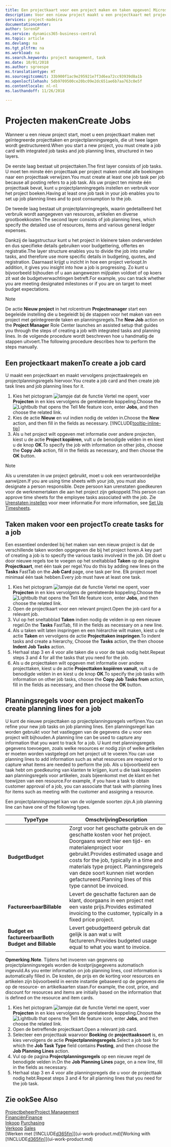 ```yaml
---
title: Een projectkaart voor een project maken en taken opgeven| Microsoft Docs'
description: Voor een nieuw project maakt u een projectkaart met projecttaken en planningsregels om u te helpen voortgang en budgetten te beheren.
services: project-madeira
documentationcenter: 
author: SorenGP
ms.service: dynamics365-business-central
ms.topic: article
ms.devlang: na
ms.tgt_pltfrm: na
ms.workload: na
ms.search.keywords: project management, task
ms.date: 10/01/2018
ms.author: sgroespe
ms.translationtype: HT
ms.sourcegitcommit: 33b900f1ac9e295921e7f3d6ea72cc93939d8a1b
ms.openlocfilehash: 5db9709500ce20bc09e2dc651ae6b7aa763c0e5f
ms.contentlocale: nl-nl
ms.lasthandoff: 11/26/2018

---
```

# <a name="create-jobs"></a><span data-ttu-id="63dd3-103">Projecten maken</span><span class="sxs-lookup"><span data-stu-id="63dd3-103">Create Jobs</span></span>
<span data-ttu-id="63dd3-104">Wanneer u een nieuw project start, moet u een projectkaart maken met geïntegreerde projecttaken en projectplanningsregels, die uit twee lagen wordt gestructureerd.</span><span class="sxs-lookup"><span data-stu-id="63dd3-104">When you start a new project, you must create a job card with integrated job tasks and job planning lines, structured in two layers.</span></span>  

<span data-ttu-id="63dd3-105">De eerste laag bestaat uit projecttaken.</span><span class="sxs-lookup"><span data-stu-id="63dd3-105">The first layer consists of job tasks.</span></span> <span data-ttu-id="63dd3-106">U moet ten minste één projecttaak per project maken omdat alle boekingen naar een projecttaak verwijzen.</span><span class="sxs-lookup"><span data-stu-id="63dd3-106">You must create at least one job task per job because all posting refers to a job task.</span></span> <span data-ttu-id="63dd3-107">Als uw project ten minste één projecttaak bevat, kunt u projectplanningregels instellen en verbruik voor het project boeken.</span><span class="sxs-lookup"><span data-stu-id="63dd3-107">Having at least one job task in your job enables you to set up job planning lines and to post consumption to the job.</span></span>

<span data-ttu-id="63dd3-108">De tweede laag bestaat uit projectplanningregels, waarin gedetailleerd het verbruik wordt aangegeven van resources, artikelen en diverse grootboekkosten.</span><span class="sxs-lookup"><span data-stu-id="63dd3-108">The second layer consists of job planning lines, which specify the detailed use of resources, items and various general ledger expenses.</span></span>

<span data-ttu-id="63dd3-109">Dankzij de laagstructuur kunt u het project in kleinere taken onderverdelen en dus specifieke details gebruiken voor budgettering, offertes en registratie.</span><span class="sxs-lookup"><span data-stu-id="63dd3-109">The layer structure enables you to divide the job into smaller tasks, and therefore use more specific details in budgeting, quotes, and registration.</span></span> <span data-ttu-id="63dd3-110">Daarnaast krijgt u inzicht in hoe een project verloopt.</span><span class="sxs-lookup"><span data-stu-id="63dd3-110">In addition, it gives you insight into how a job is progressing.</span></span> <span data-ttu-id="63dd3-111">Zo kunt u bijvoorbeeld bijhouden of u aan aangewezen mijlpalen voldoet of op koers zit wat de budgetverwachtingen betreft.</span><span class="sxs-lookup"><span data-stu-id="63dd3-111">For example, you can track whether you are meeting designated milestones or if you are on target to meet budget expectations.</span></span>

> [!NOTE]  
>   <span data-ttu-id="63dd3-112">De actie **Nieuw project** in het rolcentrum **Projectmanager** start een begeleide instelling die u begeleidt bij de stappen voor het maken van een project met geïntegreerde taken en planningsregels.</span><span class="sxs-lookup"><span data-stu-id="63dd3-112">The **New Job** action on the **Project Manager** Role Center launches an assisted setup that guides you through the steps of creating a job with integrated tasks and planning lines.</span></span> <span data-ttu-id="63dd3-113">In de volgende procedure wordt beschreven hoe u handmatig de stappen uitvoert.</span><span class="sxs-lookup"><span data-stu-id="63dd3-113">The following procedure describes how to perform the steps manually.</span></span>

## <a name="to-create-a-job-card"></a><span data-ttu-id="63dd3-114">Een projectkaart maken</span><span class="sxs-lookup"><span data-stu-id="63dd3-114">To create a job card</span></span>
<span data-ttu-id="63dd3-115">U maakt een projectkaart en maakt vervolgens projecttaakregels en projectplanningsregels hiervoor.</span><span class="sxs-lookup"><span data-stu-id="63dd3-115">You create a job card and then create job task lines and job planning lines for it.</span></span>

1. <span data-ttu-id="63dd3-116">Kies het pictogram ![lampje dat de functie Vertel me opent](media/ui-search/search_small.png "Vertel me wat u wilt doen"), voer **Projecten** in en kies vervolgens de gerelateerde koppeling.</span><span class="sxs-lookup"><span data-stu-id="63dd3-116">Choose the ![Lightbulb that opens the Tell Me feature](media/ui-search/search_small.png "Tell me what you want to do") icon, enter **Jobs**, and then choose the related link.</span></span>  
2. <span data-ttu-id="63dd3-117">Kies de actie **Nieuw** en vul indien nodig de velden in.</span><span class="sxs-lookup"><span data-stu-id="63dd3-117">Choose the **New** action, and then fill in the fields as necessary.</span></span> [!INCLUDE[tooltip-inline-tip](includes/tooltip-inline-tip_md.md)]
3. <span data-ttu-id="63dd3-118">Als u het project wilt opgeven met informatie over andere projecten, kiest u de actie **Project kopiëren**, vult u de benodigde velden in en kiest u de knop **OK**.</span><span class="sxs-lookup"><span data-stu-id="63dd3-118">To specify the job with information on other jobs, choose the **Copy Job** action, fill in the fields as necessary, and then choose the **OK** button.</span></span>

> [!NOTE]  
>   <span data-ttu-id="63dd3-119">Als u urenstaten in uw project gebruikt, moet u ook een verantwoordelijke aanwijzen.</span><span class="sxs-lookup"><span data-stu-id="63dd3-119">If you are using time sheets with your job, you must also designate a person responsible.</span></span> <span data-ttu-id="63dd3-120">Deze persoon kan urenstaten goedkeuren voor de werknemertaken die aan het project zijn gekoppeld.</span><span class="sxs-lookup"><span data-stu-id="63dd3-120">This person can approve time sheets for the employee tasks associated with the job.</span></span> <span data-ttu-id="63dd3-121">Zie [Urenstaten instellen](projects-how-setup-time-sheets.md) voor meer informatie.</span><span class="sxs-lookup"><span data-stu-id="63dd3-121">For more information, see [Set Up Timesheets](projects-how-setup-time-sheets.md).</span></span>

## <a name="to-create-tasks-for-a-job"></a><span data-ttu-id="63dd3-122">Taken maken voor een project</span><span class="sxs-lookup"><span data-stu-id="63dd3-122">To create tasks for a job</span></span>
<span data-ttu-id="63dd3-123">Een essentieel onderdeel bij het maken van een nieuw project is dat de verschillende taken worden opgegeven die bij het project horen.</span><span class="sxs-lookup"><span data-stu-id="63dd3-123">A key part of creating a job is to specify the various tasks involved in the job.</span></span> <span data-ttu-id="63dd3-124">Dit doet u door nieuwe regels toe te voegen op het sneltabblad **Taken** op de pagina **Projectkaart**, met één taak per regel.</span><span class="sxs-lookup"><span data-stu-id="63dd3-124">You do this by adding new lines on the **Tasks** FastTab on the **Job Card** page, one task per line.</span></span> <span data-ttu-id="63dd3-125">Elk project moet minimaal één taak hebben.</span><span class="sxs-lookup"><span data-stu-id="63dd3-125">Every job must have at least one task.</span></span>

1. <span data-ttu-id="63dd3-126">Kies het pictogram ![lampje dat de functie Vertel me opent](media/ui-search/search_small.png "Vertel me wat u wilt doen"), voer **Projecten** in en kies vervolgens de gerelateerde koppeling.</span><span class="sxs-lookup"><span data-stu-id="63dd3-126">Choose the ![Lightbulb that opens the Tell Me feature](media/ui-search/search_small.png "Tell me what you want to do") icon, enter **Jobs**, and then choose the related link.</span></span>
2. <span data-ttu-id="63dd3-127">Open de projectkaart voor een relevant project.</span><span class="sxs-lookup"><span data-stu-id="63dd3-127">Open the job card for a relevant job.</span></span>
3. <span data-ttu-id="63dd3-128">Vul op het sneltabblad **Taken** indien nodig de velden in op een nieuwe regel.</span><span class="sxs-lookup"><span data-stu-id="63dd3-128">On the **Tasks** FastTab, fill in the fields as necessary on a new line.</span></span>
4. <span data-ttu-id="63dd3-129">Als u taken wilt laten inspringen en een hiërarchie wilt maken, kiest u de actie **Taken** en vervolgens de actie **Projecttaken inspringen**.</span><span class="sxs-lookup"><span data-stu-id="63dd3-129">To indent tasks and create a hierarchy, Choose the **Tasks** action, the then choose **Indent Job Tasks** action.</span></span>
5. <span data-ttu-id="63dd3-130">Herhaal stap 3 en 4 voor alle taken die u voor de taak nodig hebt.</span><span class="sxs-lookup"><span data-stu-id="63dd3-130">Repeat steps 3 and 4 for all the tasks that you need for the job.</span></span>
6. <span data-ttu-id="63dd3-131">Als u de projecttaken wilt opgeven met informatie over andere projecttaken, kiest u de actie **Projecttaken kopiëren vanuit**, vult u de benodigde velden in en kiest u de knop **OK**.</span><span class="sxs-lookup"><span data-stu-id="63dd3-131">To specify the job tasks with information on other job tasks, choose the **Copy Job Tasks from** action, fill in the fields as necessary, and then choose the **OK** button.</span></span>

## <a name="to-create-planning-lines-for-a-job"></a><span data-ttu-id="63dd3-132">Planningsregels voor een project maken</span><span class="sxs-lookup"><span data-stu-id="63dd3-132">To create planning lines for a job</span></span>
<span data-ttu-id="63dd3-133">U kunt de nieuwe projecttaken op projectplanningsregels verfijnen.</span><span class="sxs-lookup"><span data-stu-id="63dd3-133">You can refine your new job tasks on job planning lines.</span></span> <span data-ttu-id="63dd3-134">Een planningsregel kan worden gebruikt voor het vastleggen van de gegevens die u voor een project wilt bijhouden.</span><span class="sxs-lookup"><span data-stu-id="63dd3-134">A planning line can be used to capture any information that you want to track for a job.</span></span> <span data-ttu-id="63dd3-135">U kunt met planningsregels gegevens toevoegen, zoals welke resources er nodig zijn of welke artikelen er moeten worden vastgelegd om het project uit te voeren.</span><span class="sxs-lookup"><span data-stu-id="63dd3-135">You can use planning lines to add information such as what resources are required or to capture what items are needed to perform the job.</span></span> <span data-ttu-id="63dd3-136">Als u bijvoorbeeld een taak hebt om goedkeuring van klanten te krijgen, kunt u die taak koppelen aan planningsregels voor artikelen, zoals bijeenkomst met de klant en het toewijzen van een resource.</span><span class="sxs-lookup"><span data-stu-id="63dd3-136">For example, if you have a task to obtain customer approval of a job, you can associate that task with planning lines for items such as meeting with the customer and assigning a resource.</span></span>  

<span data-ttu-id="63dd3-137">Een projectplanningsregel kan van de volgende soorten zijn.</span><span class="sxs-lookup"><span data-stu-id="63dd3-137">A job planning line can have one of the following types.</span></span>  

| <span data-ttu-id="63dd3-138">Type</span><span class="sxs-lookup"><span data-stu-id="63dd3-138">Type</span></span> | <span data-ttu-id="63dd3-139">Omschrijving</span><span class="sxs-lookup"><span data-stu-id="63dd3-139">Description</span></span> |
| --- | --- |
| <span data-ttu-id="63dd3-140">**Budget**</span><span class="sxs-lookup"><span data-stu-id="63dd3-140">**Budget**</span></span> |<span data-ttu-id="63dd3-141">Zorgt voor het geschatte gebruik en de geschatte kosten voor het project. Doorgaans wordt hier een tijd- en materialenproject voor gebruikt.</span><span class="sxs-lookup"><span data-stu-id="63dd3-141">Provides estimated usage and costs for the job, typically in a time and materials type project.</span></span> <span data-ttu-id="63dd3-142">Planningsregels van deze soort kunnen niet worden gefactureerd.</span><span class="sxs-lookup"><span data-stu-id="63dd3-142">Planning lines of this type cannot be invoiced.</span></span> |
| <span data-ttu-id="63dd3-143">**Factureerbaar**</span><span class="sxs-lookup"><span data-stu-id="63dd3-143">**Billable**</span></span> |<span data-ttu-id="63dd3-144">Levert de geschatte facturen aan de klant, doorgaans in een project met een vaste prijs.</span><span class="sxs-lookup"><span data-stu-id="63dd3-144">Provides estimated invoicing to the customer, typically in a fixed price project.</span></span> |
| <span data-ttu-id="63dd3-145">**Budget en factureerbaar**</span><span class="sxs-lookup"><span data-stu-id="63dd3-145">**Both Budget and Billable**</span></span> |<span data-ttu-id="63dd3-146">Levert gebudgetteerd gebruik dat gelijk is aan wat u wilt factureren.</span><span class="sxs-lookup"><span data-stu-id="63dd3-146">Provides budgeted usage equal to what you want to invoice.</span></span> |

<span data-ttu-id="63dd3-147">**Opmerking**.</span><span class="sxs-lookup"><span data-stu-id="63dd3-147">**Note**.</span></span> <span data-ttu-id="63dd3-148">Tijdens het invoeren van gegevens op projectplanningsregels worden de kostprijsgegevens automatisch ingevuld.</span><span class="sxs-lookup"><span data-stu-id="63dd3-148">As you enter information on job planning lines, cost information is automatically filled in.</span></span> <span data-ttu-id="63dd3-149">De kosten, de prijs en de korting voor resources en artikelen zijn bijvoorbeeld in eerste instantie gebaseerd op de gegevens die op de resource- en artikelkaarten staan.</span><span class="sxs-lookup"><span data-stu-id="63dd3-149">For example, the cost, price, and discount for resources and items are initially based on the information that is defined on the resource and item cards.</span></span>

1. <span data-ttu-id="63dd3-150">Kies het pictogram ![lampje dat de functie Vertel me opent](media/ui-search/search_small.png "Vertel me wat u wilt doen"), voer **Projecten** in en kies vervolgens de gerelateerde koppeling.</span><span class="sxs-lookup"><span data-stu-id="63dd3-150">Choose the ![Lightbulb that opens the Tell Me feature](media/ui-search/search_small.png "Tell me what you want to do") icon, enter **Jobs**, and then choose the related link.</span></span>
2. <span data-ttu-id="63dd3-151">Open de betreffende projectkaart.</span><span class="sxs-lookup"><span data-stu-id="63dd3-151">Open a relevant job card.</span></span>
3. <span data-ttu-id="63dd3-152">Selecteer een projecttaak waarvoor **Boeking** de **projecttaaksoort** is, en kies vervolgens de actie **Projectplanningsregels**.</span><span class="sxs-lookup"><span data-stu-id="63dd3-152">Select a job task for which the **Job Task Type** field contains **Posting**, and then choose the **Job Planning Lines** action.</span></span>  
4. <span data-ttu-id="63dd3-153">Vul op de pagina **Projectplanningsregels** op een nieuwe regel de benodigde velden in.</span><span class="sxs-lookup"><span data-stu-id="63dd3-153">On the **Job Planning Lines** page, on a new line, fill in the fields as necessary.</span></span>
5. <span data-ttu-id="63dd3-154">Herhaal stap 3 en 4 voor alle planningsregels die u voor de projecttaak nodig hebt.</span><span class="sxs-lookup"><span data-stu-id="63dd3-154">Repeat steps 3 and 4 for all planning lines that you need for the job task.</span></span>

## <a name="see-also"></a><span data-ttu-id="63dd3-155">Zie ook</span><span class="sxs-lookup"><span data-stu-id="63dd3-155">See Also</span></span>
[<span data-ttu-id="63dd3-156">Projectbeheer</span><span class="sxs-lookup"><span data-stu-id="63dd3-156">Project Management</span></span>](projects-manage-projects.md)  
[<span data-ttu-id="63dd3-157">Financiën</span><span class="sxs-lookup"><span data-stu-id="63dd3-157">Finance</span></span>](finance.md)  
<span data-ttu-id="63dd3-158">[Inkoop](purchasing-manage-purchasing.md)       </span><span class="sxs-lookup"><span data-stu-id="63dd3-158">[Purchasing](purchasing-manage-purchasing.md)       </span></span>  
<span data-ttu-id="63dd3-159">[Verkoop](sales-manage-sales.md)    </span><span class="sxs-lookup"><span data-stu-id="63dd3-159">[Sales](sales-manage-sales.md)    </span></span>  
<span data-ttu-id="63dd3-160">[Werken met [!INCLUDE[d365fin](includes/d365fin_md.md)]](ui-work-product.md)</span><span class="sxs-lookup"><span data-stu-id="63dd3-160">[Working with [!INCLUDE[d365fin](includes/d365fin_md.md)]](ui-work-product.md)</span></span>  

